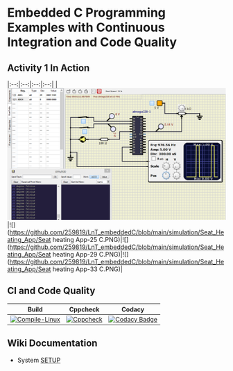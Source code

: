 # Embedded C Programming Examples with Continuous Integration and Code Quality

## Activity 1 In Action


|:--:|:--:|:--:|:--:|
|![](https://github.com/259819/LnT_embeddedC/blob/main/simulation/Seat_Heating_App/Seat%20heating%20App-20%20C.PNG)|![](https://github.com/259819/LnT_embeddedC/blob/main/simulation/Seat_Heating_App/Seat heating App-25 C.PNG)|![](https://github.com/259819/LnT_embeddedC/blob/main/simulation/Seat_Heating_App/Seat heating App-29 C.PNG)|![](https://github.com/259819/LnT_embeddedC/blob/main/simulation/Seat_Heating_App/Seat heating App-33 C.PNG)|

## CI and Code Quality

|Build|Cppcheck|Codacy|
|:--:|:--:|:--:|
|[![Compile-Linux](https://github.com/259819/LnT_embeddedC/actions/workflows/compile.yml/badge.svg)](https://github.com/259819/LnT_embeddedC/actions/workflows/compile.yml)|[![Cppcheck](https://github.com/259819/LnT_embeddedC/actions/workflows/cppcheck.yml/badge.svg)](https://github.com/259819/LnT_embeddedC/actions/workflows/cppcheck.yml)|[![Codacy Badge](https://app.codacy.com/project/badge/Grade/0cabd0782afe431ea3b3888dcccd6fb2)](https://www.codacy.com/gh/259819/LnT_embeddedC/dashboard?utm_source=github.com&amp;utm_medium=referral&amp;utm_content=259819/LnT_embeddedC&amp;utm_campaign=Badge_Grade)|

## Wiki Documentation
* System   [SETUP](https://github.com/259819/LnT_embeddedC.git)
